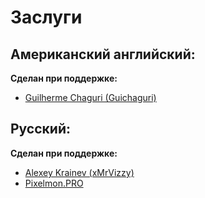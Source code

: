 # Заслуги

## Американский английский:

**Сделан при поддержке:**

* [Guilherme Chaguri (Guichaguri)](https://github.com/Guichaguri)

## Русский:

**Сделан при поддержке:**

* [Alexey Krainev (xMrVizzy)](https://github.com/xMrVizzy)
* [Pixelmon.PRO](https://pixelmon.pro)
